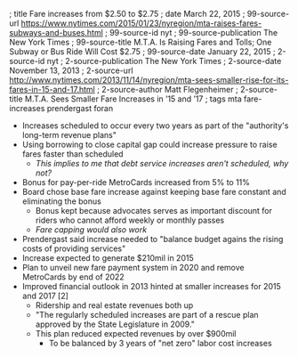 ; title Fare increases from $2.50 to $2.75
; date March 22, 2015
; 99-source-url https://www.nytimes.com/2015/01/23/nyregion/mta-raises-fares-subways-and-buses.html
; 99-source-id nyt
; 99-source-publication The New York Times
; 99-source-title M.T.A. Is Raising Fares and Tolls; One Subway or Bus Ride Will Cost $2.75
; 99-source-date January 22, 2015
; 2-source-id nyt
; 2-source-publication The New York Times
; 2-source-date November 13, 2013
; 2-source-url http://www.nytimes.com/2013/11/14/nyregion/mta-sees-smaller-rise-for-its-fares-in-15-and-17.html
; 2-source-author Matt Flegenheimer
; 2-source-title M.T.A. Sees Smaller Fare Increases in ’15 and ’17
; tags mta fare-increases prendergast foran

- Increases scheduled to occur every two years as part of the "authority's long-term revenue plans"
- Using borrowing to close capital gap could increase pressure to raise fares faster than scheduled
  - *This implies to me that debt service increases aren't scheduled, why not?*
- Bonus for pay-per-ride MetroCards increased from 5% to 11%
- Board chose base fare increase against keeping base fare constant and eliminating the bonus
  - Bonus kept because advocates serves as important discount for riders who cannot afford weekly or monthly passes
  - *Fare capping would also work*
- Prendergast said increase needed to "balance budget agains the rising costs of providing services"
- Increase expected to generate $210mil in 2015
- Plan to unveil new fare payment system in 2020 and remove MetroCards by end of 2022
- Improved financial outlook in 2013 hinted at smaller increases for 2015 and 2017 [2]
  - Ridership and real estate revenues both up
  - "The regularly scheduled increases are part of a rescue plan approved by the State Legislature in 2009."
  - This plan reduced expected revenues by over $900mil
    - To be balanced by 3 years of "net zero" labor cost increases
